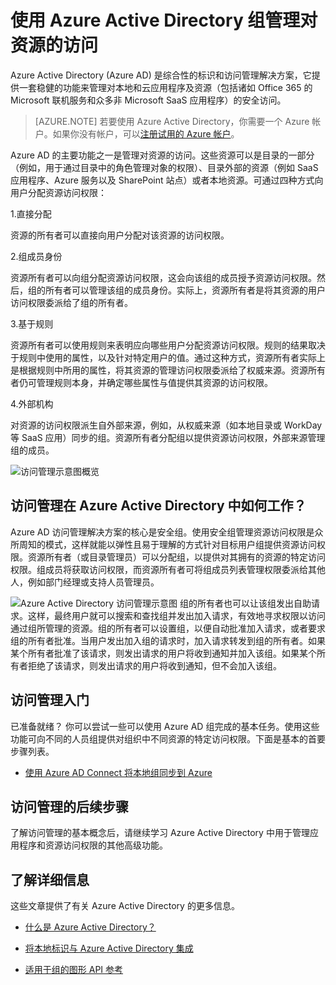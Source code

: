 <properties 
	pageTitle="使用 Azure Active Directory 组管理对资源的访问 | Azure"
	description="如何在 Azure Active Directory 中使用组来管理用户对本地和云应用程序与资源的访问。"
	services="active-directory" 
	documentationCenter="" 
	authors="curtand"
	manager="femila"
	editor=""
/>

<tags
	ms.service="active-directory"
	ms.workload="identity"
	ms.tgt_pltfrm="na"
	ms.devlang="na"
	ms.topic="article"
	ms.date="08/10/2016"
	wacn.date="09/05/2016"
	ms.author="curtand"/>


# 使用 Azure Active Directory 组管理对资源的访问

Azure Active Directory (Azure AD) 是综合性的标识和访问管理解决方案，它提供一套稳健的功能来管理对本地和云应用程序及资源（包括诸如 Office 365 的 Microsoft 联机服务和众多非 Microsoft SaaS 应用程序）的安全访问。


> [AZURE.NOTE] 若要使用 Azure Active Directory，你需要一个 Azure 帐户。如果你没有帐户，可以[注册试用的 Azure 帐户](/pricing/1rmb-trial/)。


Azure AD 的主要功能之一是管理对资源的访问。这些资源可以是目录的一部分（例如，用于通过目录中的角色管理对象的权限）、目录外部的资源（例如 SaaS 应用程序、Azure 服务以及 SharePoint 站点）或者本地资源。可通过四种方式向用户分配资源访问权限：


1.直接分配

资源的所有者可以直接向用户分配对该资源的访问权限。

2.组成员身份

资源所有者可以向组分配资源访问权限，这会向该组的成员授予资源访问权限。然后，组的所有者可以管理该组的成员身份。实际上，资源所有者是将其资源的用户访问权限委派给了组的所有者。

3.基于规则

资源所有者可以使用规则来表明应向哪些用户分配资源访问权限。规则的结果取决于规则中使用的属性，以及针对特定用户的值。通过这种方式，资源所有者实际上是根据规则中所用的属性，将其资源的管理访问权限委派给了权威来源。资源所有者仍可管理规则本身，并确定哪些属性与值提供其资源的访问权限。

4.外部机构

对资源的访问权限派生自外部来源，例如，从权威来源（如本地目录或 WorkDay 等 SaaS 应用）同步的组。资源所有者分配组以提供资源访问权限，外部来源管理组的成员。

  ![访问管理示意图概览](./media/active-directory-access-management-groups/access-management-overview.png)




## 访问管理在 Azure Active Directory 中如何工作？
Azure AD 访问管理解决方案的核心是安全组。使用安全组管理资源访问权限是众所周知的模式，这样就能以弹性且易于理解的方式针对目标用户组提供资源访问权限。资源所有者（或目录管理员）可以分配组，以提供对其拥有的资源的特定访问权限。组成员将获取访问权限，而资源所有者可将组成员列表管理权限委派给其他人，例如部门经理或支持人员管理员。

![Azure Active Directory 访问管理示意图](./media/active-directory-access-management-groups/active-directory-access-management-works.png)
组的所有者也可以让该组发出自助请求。这样，最终用户就可以搜索和查找组并发出加入请求，有效地寻求权限以访问通过组所管理的资源。组的所有者可以设置组，以便自动批准加入请求，或者要求组的所有者批准。当用户发出加入组的请求时，加入请求转发到组的所有者。如果某个所有者批准了该请求，则发出请求的用户将收到通知并加入该组。如果某个所有者拒绝了该请求，则发出请求的用户将收到通知，但不会加入该组。


## 访问管理入门
已准备就绪？ 你可以尝试一些可以使用 Azure AD 组完成的基本任务。使用这些功能可向不同的人员组提供对组织中不同资源的特定访问权限。下面是基本的首要步骤列表。

* [使用 Azure AD Connect 将本地组同步到 Azure](/documentation/articles/active-directory-aadconnect/)




## 访问管理的后续步骤
了解访问管理的基本概念后，请继续学习 Azure Active Directory 中用于管理应用程序和资源访问权限的其他高级功能。


## 了解详细信息
这些文章提供了有关 Azure Active Directory 的更多信息。

* [什么是 Azure Active Directory？](/documentation/articles/active-directory-whatis/)

* [将本地标识与 Azure Active Directory 集成](/documentation/articles/active-directory-aadconnect/)

* [适用于组的图形 API 参考](https://msdn.microsoft.com/Library/Azure/Ad/Graph/api/groups-operations#GroupFunctions)

<!---HONumber=AcomDC_0718_2016-->